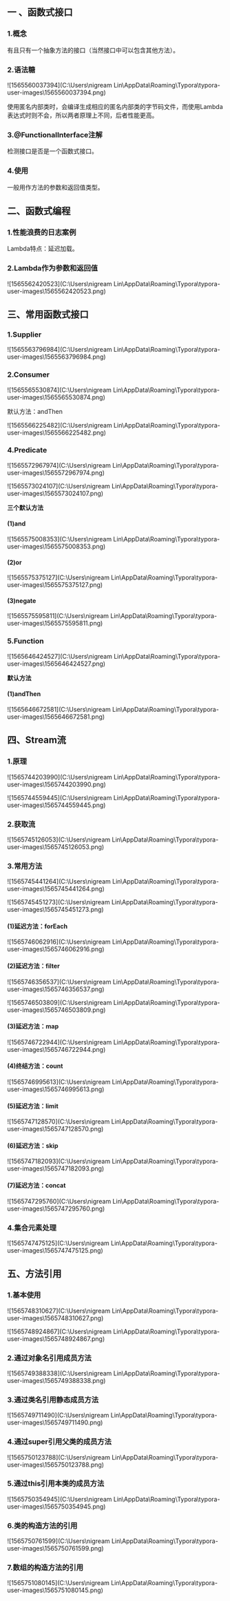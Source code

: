 ## 一 、函数式接口

### 1.概念

有且只有一个抽象方法的接口（当然接口中可以包含其他方法）。

### 2.语法糖

![1565560037394](C:\Users\nigream Lin\AppData\Roaming\Typora\typora-user-images\1565560037394.png)

使用匿名内部类时，会编译生成相应的匿名内部类的字节码文件，而使用Lambda表达式时则不会，所以两者原理上不同，后者性能更高。

### 3.@FunctionalInterface注解

检测接口是否是一个函数式接口。

### 4.使用

一般用作方法的参数和返回值类型。

## 二、函数式编程

### 1.性能浪费的日志案例

Lambda特点：延迟加载。

### 2.Lambda作为参数和返回值

![1565562420523](C:\Users\nigream Lin\AppData\Roaming\Typora\typora-user-images\1565562420523.png)

## 三、常用函数式接口

### 1.Supplier

![1565563796984](C:\Users\nigream Lin\AppData\Roaming\Typora\typora-user-images\1565563796984.png)

### 2.Consumer

![1565565530874](C:\Users\nigream Lin\AppData\Roaming\Typora\typora-user-images\1565565530874.png)

默认方法：andThen

![1565566225482](C:\Users\nigream Lin\AppData\Roaming\Typora\typora-user-images\1565566225482.png)

### 4.Predicate

![1565572967974](C:\Users\nigream Lin\AppData\Roaming\Typora\typora-user-images\1565572967974.png)

![1565573024107](C:\Users\nigream Lin\AppData\Roaming\Typora\typora-user-images\1565573024107.png)

**三个默认方法**

#### (1)and

![1565575008353](C:\Users\nigream Lin\AppData\Roaming\Typora\typora-user-images\1565575008353.png)

#### (2)or

![1565575375127](C:\Users\nigream Lin\AppData\Roaming\Typora\typora-user-images\1565575375127.png)

#### (3)negate

![1565575595811](C:\Users\nigream Lin\AppData\Roaming\Typora\typora-user-images\1565575595811.png)

### 5.Function

![1565646424527](C:\Users\nigream Lin\AppData\Roaming\Typora\typora-user-images\1565646424527.png)

**默认方法**

#### (1)andThen

![1565646672581](C:\Users\nigream Lin\AppData\Roaming\Typora\typora-user-images\1565646672581.png)

## 四、Stream流

### 1.原理

![1565744203990](C:\Users\nigream Lin\AppData\Roaming\Typora\typora-user-images\1565744203990.png)

![1565744559445](C:\Users\nigream Lin\AppData\Roaming\Typora\typora-user-images\1565744559445.png)

### 2.获取流

![1565745126053](C:\Users\nigream Lin\AppData\Roaming\Typora\typora-user-images\1565745126053.png)

### 3.常用方法

![1565745441264](C:\Users\nigream Lin\AppData\Roaming\Typora\typora-user-images\1565745441264.png)

![1565745451273](C:\Users\nigream Lin\AppData\Roaming\Typora\typora-user-images\1565745451273.png)

#### (1)延迟方法：forEach

![1565746062916](C:\Users\nigream Lin\AppData\Roaming\Typora\typora-user-images\1565746062916.png)

#### (2)延迟方法：filter

![1565746356537](C:\Users\nigream Lin\AppData\Roaming\Typora\typora-user-images\1565746356537.png)

![1565746503809](C:\Users\nigream Lin\AppData\Roaming\Typora\typora-user-images\1565746503809.png)

#### (3)延迟方法：map

![1565746722944](C:\Users\nigream Lin\AppData\Roaming\Typora\typora-user-images\1565746722944.png)

#### (4)终结方法：count

![1565746995613](C:\Users\nigream Lin\AppData\Roaming\Typora\typora-user-images\1565746995613.png)

#### (5)延迟方法：limit

![1565747128570](C:\Users\nigream Lin\AppData\Roaming\Typora\typora-user-images\1565747128570.png)

#### (6)延迟方法：skip

![1565747182093](C:\Users\nigream Lin\AppData\Roaming\Typora\typora-user-images\1565747182093.png)

#### (7)延迟方法：concat

![1565747295760](C:\Users\nigream Lin\AppData\Roaming\Typora\typora-user-images\1565747295760.png)

### 4.集合元素处理

![1565747475125](C:\Users\nigream Lin\AppData\Roaming\Typora\typora-user-images\1565747475125.png)

## 五、方法引用

### 1.基本使用

![1565748310627](C:\Users\nigream Lin\AppData\Roaming\Typora\typora-user-images\1565748310627.png)

![1565748924867](C:\Users\nigream Lin\AppData\Roaming\Typora\typora-user-images\1565748924867.png)

### 2.通过对象名引用成员方法

![1565749388338](C:\Users\nigream Lin\AppData\Roaming\Typora\typora-user-images\1565749388338.png)

### 3.通过类名引用静态成员方法

![1565749711490](C:\Users\nigream Lin\AppData\Roaming\Typora\typora-user-images\1565749711490.png)

### 4.通过super引用父类的成员方法

![1565750123788](C:\Users\nigream Lin\AppData\Roaming\Typora\typora-user-images\1565750123788.png)

### 5.通过this引用本类的成员方法

![1565750354945](C:\Users\nigream Lin\AppData\Roaming\Typora\typora-user-images\1565750354945.png)

### 6.类的构造方法的引用

![1565750761599](C:\Users\nigream Lin\AppData\Roaming\Typora\typora-user-images\1565750761599.png)

### 7.数组的构造方法的引用

![1565751080145](C:\Users\nigream Lin\AppData\Roaming\Typora\typora-user-images\1565751080145.png)